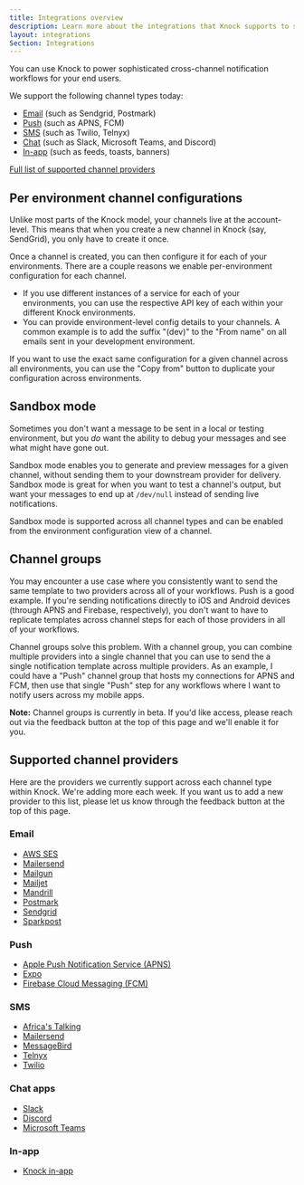 ```yaml
---
title: Integrations overview
description: Learn more about the integrations that Knock supports to send notifications to Email, SMS, Push, and Chat apps like Slack with a single API call
layout: integrations
Section: Integrations
---
```


You can use Knock to power sophisticated cross-channel notification workflows for your end users.

We support the following channel types today:

- [Email](/integrations/email/overview) (such as Sendgrid, Postmark)
- [Push](/integrations/push/overview) (such as APNS, FCM)
- [SMS](/integrations/sms/overview) (such as Twilio, Telnyx)
- [Chat](/integrations/chat/overview) (such as Slack, Microsoft Teams, and Discord)
- [In-app](/integrations/in-app/overview) (such as feeds, toasts, banners)

[Full list of supported channel providers](#supported-channel-providers)

## Per environment channel configurations

Unlike most parts of the Knock model, your channels live at the account-level. This means that when you create a new channel in Knock (say, SendGrid), you only have to create it once.

Once a channel is created, you can then configure it for each of your environments. There are a couple reasons we enable per-environment configuration for each channel.

- If you use different instances of a service for each of your environments, you can use the respective API key of each within your different Knock environments.
- You can provide environment-level config details to your channels. A common example is to add the suffix "(dev)" to the "From name" on all emails sent in your development environment.

If you want to use the exact same configuration for a given channel across all environments, you can use the "Copy from" button to duplicate your configuration across environments.

## Sandbox mode

Sometimes you don't want a message to be sent in a local or testing environment, but you _do_ want the ability to debug your messages and see what might have gone out.

Sandbox mode enables you to generate and preview messages for a given channel, without sending them to your downstream provider for delivery. Sandbox mode is great for when you want to test a channel's output, but want your messages to end up at `/dev/null` instead of sending live notifications.

Sandbox mode is supported across all channel types and can be enabled from the environment configuration view of a channel.

## Channel groups

You may encounter a use case where you consistently want to send the same template to two providers across all of your workflows. Push is a good example. If you're sending notifications directly to iOS and Android devices (through APNS and Firebase, respectively), you don't want to have to replicate templates across channel steps for each of those providers in all of your workflows.

Channel groups solve this problem. With a channel group, you can combine multiple providers into a single channel that you can use to send the a single notification template across multiple providers. As an example, I could have a "Push" channel group that hosts my connections for APNS and FCM, then use that single "Push" step for any workflows where I want to notify users across my mobile apps.

**Note:** Channel groups is currently in beta. If you'd like access, please reach out via the feedback button at the top of this page and we'll enable it for you.

## Supported channel providers

Here are the providers we currently support across each channel type within Knock. We're adding more each week. If you want us to add a new provider to this list, please let us know through the feedback button at the top of this page.

### Email

- [AWS SES](/integrations/email/aws-ses)
- [Mailersend](/integrations/email/mailersend)
- [Mailgun](/integrations/email/mailgun)
- [Mailjet](/integrations/email/mailjet)
- [Mandrill](/integrations/email/mandrill)
- [Postmark](/integrations/email/postmark)
- [Sendgrid](/integrations/email/sendgrid)
- [Sparkpost](/integrations/email/sparkpost)

### Push

- [Apple Push Notification Service (APNS)](/integrations/push/apns)
- [Expo](/integrations/push/expo)
- [Firebase Cloud Messaging (FCM)](/integrations/push/firebase)

### SMS

- [Africa's Talking](/integrations/sms/africastalking)
- [Mailersend](/integrations/sms/mailersend)
- [MessageBird](/integrations/sms/messagebird)
- [Telnyx](/integrations/sms/telnyx)
- [Twilio](/integrations/sms/twilio)

### Chat apps

- [Slack](/integrations/chat/slack)
- [Discord](/integrations/chat/discord)
- [Microsoft Teams](/integrations/chat/microsoft-teams)

### In-app

- [Knock in-app](/integrations/in-app/knock-feed)

